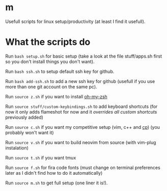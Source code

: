# m
Usefull scripts for linux setup/productivity (at least I find it usefull).

# What the scripts do
Run `bash setup.sh` for basic setup (take a look at the file stuff/apps.sh first so you don't install things you don't want).

Run `bash ssh.sh` to setup default ssh key for github.

Run `bash add-ssh.sh` to add a new ssh key for github (usefull if you use more than one git account on the same pc).

Run `source z.sh` if you want to install [oh-my-zsh](https://github.com/ohmyzsh/ohmyzsh/blob/master/README.md)

Run `source stuff/custom-keybindings.sh` to add keyboard shortcuts (for now it only adds flameshot for now and it *overrides all custom shortcuts* previously added)

Run `source c.sh` if you want my competitive setup (vim, c++ and [cp](https://github.com/zegabr/cp)) (you probably won't want it)

Run `source v.sh` if you want to build neovim from source (with vim-plug instalation)

Run `source t.sh` if you want tmux

Run `source f.sh` for fira code fonts (must change on terminal preferences later as I didn't find how to do it automatically)

Run `source m.sh` to get full setup (one liner it is!).
